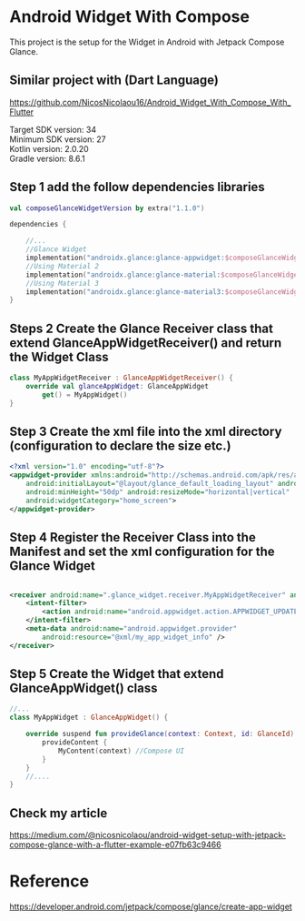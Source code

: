 # Android Widget With Compose

This project is the setup for the Widget in Android with Jetpack Compose Glance.

## Similar project with (Dart Language)

https://github.com/NicosNicolaou16/Android_Widget_With_Compose_With_Flutter <br />

Target SDK version: 34 <br />
Minimum SDK version: 27 <br />
Kotlin version: 2.0.20 <br />
Gradle version: 8.6.1 <br />

## Step 1 add the follow dependencies libraries

```Kotlin
val composeGlanceWidgetVersion by extra("1.1.0")

dependencies {

    //...
    //Glance Widget
    implementation("androidx.glance:glance-appwidget:$composeGlanceWidgetVersion")
    //Using Material 2
    implementation("androidx.glance:glance-material:$composeGlanceWidgetVersion")
    //Using Material 3
    implementation("androidx.glance:glance-material3:$composeGlanceWidgetVersion")
}
```

## Steps 2 Create the Glance Receiver class that extend GlanceAppWidgetReceiver() and return the Widget Class

```Kotlin
class MyAppWidgetReceiver : GlanceAppWidgetReceiver() {
    override val glanceAppWidget: GlanceAppWidget
        get() = MyAppWidget()
}
```

## Step 3 Create the xml file into the xml directory (configuration to declare the size etc.)

```XML
<?xml version="1.0" encoding="utf-8"?>
<appwidget-provider xmlns:android="http://schemas.android.com/apk/res/android"
    android:initialLayout="@layout/glance_default_loading_layout" android:minWidth="250dp"
    android:minHeight="50dp" android:resizeMode="horizontal|vertical"
    android:widgetCategory="home_screen">
</appwidget-provider>
```

## Step 4 Register the Receiver Class into the Manifest and set the xml configuration for the Glance Widget

```XML

<receiver android:name=".glance_widget.receiver.MyAppWidgetReceiver" android:exported="true">
    <intent-filter>
        <action android:name="android.appwidget.action.APPWIDGET_UPDATE" />
    </intent-filter>
    <meta-data android:name="android.appwidget.provider"
        android:resource="@xml/my_app_widget_info" />
</receiver>
```

## Step 5 Create the Widget that extend GlanceAppWidget() class

```Kotlin
//...
class MyAppWidget : GlanceAppWidget() {

    override suspend fun provideGlance(context: Context, id: GlanceId) {
        provideContent {
            MyContent(context) //Compose UI
        }
    }
    //....
}
```

## Check my article

https://medium.com/@nicosnicolaou/android-widget-setup-with-jetpack-compose-glance-with-a-flutter-example-e07fb63c9466  <br />

# Reference

https://developer.android.com/jetpack/compose/glance/create-app-widget  <br />